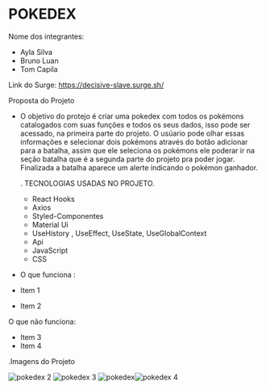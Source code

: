 # POKEDEX

Nome dos integrantes: 
- Ayla Silva
- Bruno Luan
- Tom Capila

Link do Surge: https://decisive-slave.surge.sh/

Proposta do Projeto 
- O objetivo do protejo é criar uma pokedex com todos os pokémons catalogados com suas funções e todos os seus dados, isso pode ser acessado,
  na primeira parte do projeto.
  O usúario pode olhar essas informações e selecionar dois pokémons através do botão adicionar para a batalha, assim que ele seleciona os pokémons
  ele poderar ir na seção batalha que é a segunda parte do projeto pra poder jogar. 
  Finalizada a batalha aparece um alerte indicando o pokémon ganhador. 
  
  
  . TECNOLOGIAS USADAS NO PROJETO.
   - React Hooks 
   - Axios
   - Styled-Componentes 
   - Material Ui
   - UseHistory , UseEffect, UseState, UseGlobalContext
   - Api 
   - JavaScript 
   - CSS
  
- O que funciona : 
- Item 1
- Item 2

O que não funciona: 
- Item 3
- Item 4

.Imagens do Projeto 

![pokedex 2 ](https://user-images.githubusercontent.com/86736303/159168660-2f7c3fdf-eb4f-47e4-865e-f9ef42bed391.png)
![pokedex 3 ](https://user-images.githubusercontent.com/86736303/159168663-eab70fd5-95a7-4eec-94ab-c861d479e2cb.png)
![pokedex](https://user-images.githubusercontent.com/86736303/159168664-b40b7615-d894-452c-84c7-2eab86353bbd.png)![pokedex 4](https://user-images.githubusercontent.com/86736303/159168824-ec663805-8c87-453c-a76f-730040d4bd81.png)

